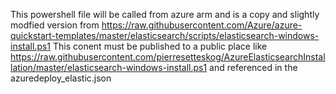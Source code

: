 This powershell file will be called from azure arm and is a copy and slightly modfied version from
https://raw.githubusercontent.com/Azure/azure-quickstart-templates/master/elasticsearch/scripts/elasticsearch-windows-install.ps1
This conent must be published to a public place like https://raw.githubusercontent.com/pierresetteskog/AzureElasticsearchInstallation/master/elasticsearch-windows-install.ps1
and referenced in the azuredeploy_elastic.json
